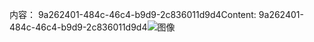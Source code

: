 <span data-ttu-id="c4410-101">内容： 9a262401-484c-46c4-b9d9-2c836011d9d4</span><span class="sxs-lookup"><span data-stu-id="c4410-101">Content: 9a262401-484c-46c4-b9d9-2c836011d9d4</span></span>![图像](0b57c702-c068-41c3-814e-937262532fac.png)
